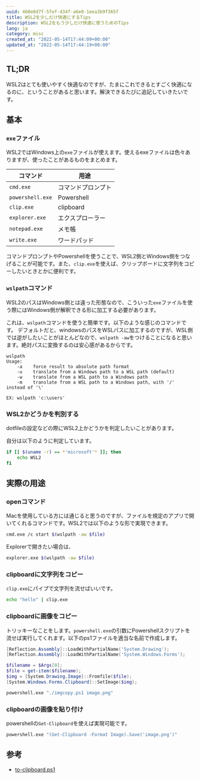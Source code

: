 ```yaml
---
uuid: 460e0d7f-5fef-434f-a6e0-1eea3b9f365f
title: WSL2を少しだけ快適にするTips
description: WSL2をもう少しだけ快適に使うためのTips
lang: ja
category: misc
created_at: "2022-05-14T17:44:09+00:00"
updated_at: "2022-05-14T17:44:19+00:00"
---
```


## TL;DR

WSL2はとても使いやすく快適なのですが、たまにこれできるとすごく快適になるのに、ということがあると思います。解決できるたびに追記していきたいです。

## 基本

### `exe`ファイル

WSL2ではWindows上の`exe`ファイルが使えます。使えるexeファイルは色々ありますが、使ったことがあるものをまとめます。

| コマンド             | 用途         |
| ---------------- | ---------- |
| `cmd.exe`        | コマンドプロンプト  |
| `powershell.exe` | Powershell |
| `clip.exe`       | clipboard  |
| `explorer.exe`   | エクスプローラー   |
| `notepad.exe`    | メモ帳        |
| `write.exe`      | ワードパッド     |

コマンドプロンプトやPowershellを使うことで、WSL2側とWindows側をつなげることが可能です。また、`clip.exe`を使えば、クリップボードに文字列をコピーしたいときとかに便利です。

### `wslpath`コマンド

WSL2のパスはWindows側とは違った形態なので、こういった`exe`ファイルを使う際にはWindows側が解釈できる形に加工する必要があります。

これは、`wslpath`コマンドを使うと簡単です。以下のような感じのコマンドです。
デフォルトだと、windowsのパスをWSLパスに加工するのですが、WSL側では逆がしたいことがほとんどなので、`wslpath -aw`をつけることになると思います。絶対パスに変換するのは安心感があるからです。

```
wslpath
Usage:
    -a    force result to absolute path format
    -u    translate from a Windows path to a WSL path (default)
    -w    translate from a WSL path to a Windows path
    -m    translate from a WSL path to a Windows path, with '/' instead of '\'

EX: wslpath 'c:\users'
```

### WSL2かどうかを判別する

dotfileの設定などの際にWSL2上かどうかを判定したいことがあります。

自分は以下のように判定しています。

```bash
if [[ $(uname -r) == *'microsoft'* ]]; then
    echo WSL2
fi
```

## 実際の用途

### openコマンド

Macを使用している方には通じると思うのですが、ファイルを規定のアプリで開いてくれるコマンドです。WSL2では以下のような形で実現できます。

```bash
cmd.exe /c start $(wslpath -aw $file)
```

Explorerで開きたい場合は、

```bash
explorer.exe $(wslpath -aw $file)
```

### clipboardに文字列をコピー

`clip.exe`にパイプで文字列を流せばいいです。

```bash
echo "hello" | clip.exe
```

### clipboardに画像をコピー

トリッキーなことをします。`powershell.exe`の引数にPowershellスクリプトを流せば実行してくれます。以下のps1ファイルを適当な名前で作成します。

```powershell:title=imgcopy.ps1
[Reflection.Assembly]::LoadWithPartialName('System.Drawing');
[Reflection.Assembly]::LoadWithPartialName('System.Windows.Forms');

$filename = $Args[0];
$file = get-item($filename);
$img = [System.Drawing.Image]::Fromfile($file);
[System.Windows.Forms.Clipboard]::SetImage($img);
```

```bash
powershell.exe "./imgcopy.ps1 image.png"
```

### clipboardの画像を貼り付け

powershellの`Get-Clipboard`を使えば実現可能です。

```bash
powershell.exe "(Get-Clipboard -Format Image).Save('image.png')"
```

## 参考

- [to-clipboard.ps1](https://gist.github.com/andytuba/13b9fe7ea7f3405c04d338f93b399ff8)
